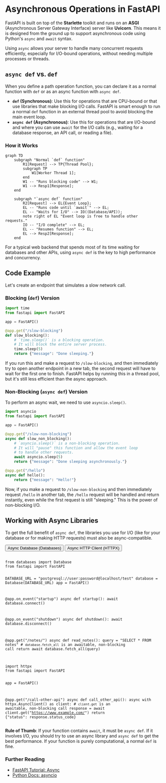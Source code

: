 # Asynchronous Operations in FastAPI

FastAPI is built on top of the **Starlette** toolkit and runs on an **ASGI** (Asynchronous Server Gateway Interface) server like **Uvicorn**. This means it is designed from the ground up to support asynchronous code using Python's `async` and `await` syntax.

Using `async` allows your server to handle many concurrent requests efficiently, especially for I/O-bound operations, without needing multiple processes or threads.

## `async def` vs. `def`

When you define a path operation function, you can declare it as a normal function with `def` or as an async function with `async def`.

*   **`def` (Synchronous)**: Use this for operations that are CPU-bound or that use libraries that make blocking I/O calls. FastAPI is smart enough to run a normal `def` function in an external thread pool to avoid blocking the main event loop.
*   **`async def` (Asynchronous)**: Use this for operations that are I/O-bound and where you can use `await` for the I/O calls (e.g., waiting for a database response, an API call, or reading a file).

### How it Works

```mermaid
graph TD
    subgraph "Normal `def` function"
        R1[Request] --> TP{Thread Pool};
        subgraph TP
            W1[Worker Thread 1];
        end
        W1 -- "Runs blocking code" --> W1;
        W1 --> Resp1[Response];
    end
    
    subgraph "`async def` function"
        R2[Request] --> EL{Event Loop};
        EL -- "Runs code until `await`" --> EL;
        EL -- "Waits for I/O" --> IO((Database/API));
        note right of EL "Event loop is free to handle other requests."
        IO -- "I/O complete" --> EL;
        EL -- "Resumes function" --> EL;
        EL --> Resp2[Response];
    end
```

For a typical web backend that spends most of its time waiting for databases and other APIs, using `async def` is the key to high performance and concurrency.

## Code Example

Let's create an endpoint that simulates a slow network call.

### Blocking (`def`) Version
```python
import time
from fastapi import FastAPI

app = FastAPI()

@app.get("/slow-blocking")
def slow_blocking():
    # `time.sleep()` is a blocking operation.
    # It will block the entire server process.
    time.sleep(5)
    return {"message": "Done sleeping."}
```
If you run this and make a request to `/slow-blocking`, and then immediately try to open another endpoint in a new tab, the second request will have to wait for the first one to finish. FastAPI helps by running this in a thread pool, but it's still less efficient than the async approach.

### Non-Blocking (`async def`) Version
To perform an async wait, we need to use `asyncio.sleep()`.

```python
import asyncio
from fastapi import FastAPI

app = FastAPI()

@app.get("/slow-non-blocking")
async def slow_non_blocking():
    # `asyncio.sleep()` is a non-blocking operation.
    # It will "pause" this function and allow the event loop
    # to handle other requests.
    await asyncio.sleep(5)
    return {"message": "Done sleeping asynchronously."}

@app.get("/hello")
async def hello():
    return {"message": "Hello!"}
```
Now, if you make a request to `/slow-non-blocking` and then immediately request `/hello` in another tab, the `/hello` request will be handled and return instantly, even while the first request is still "sleeping." This is the power of non-blocking I/O.

## Working with Async Libraries

To get the full benefit of `async def`, the libraries you use for I/O (like for your database or for making HTTP requests) must also be async-compatible.

<div class="code-tabs">
  <div class="tab-buttons">
    <button class="tab-button active" data-lang="python">Async Database (Databases)</button>
    <button class="tab-button" data-lang="python">Async HTTP Client (HTTPX)</button>
  </div>
  <div class="tab-content active" data-lang="python">
<pre><code class="language-python">
from databases import Database
from fastapi import FastAPI

DATABASE_URL = "postgresql://user:password@localhost/test"
database = Database(DATABASE_URL)
app = FastAPI()

@app.on_event("startup")
async def startup():
    await database.connect()

@app.on_event("shutdown")
async def shutdown():
    await database.disconnect()

@app.get("/notes/")
async def read_notes():
    query = "SELECT * FROM notes"
    # `database.fetch_all` is an awaitable, non-blocking call
    return await database.fetch_all(query)
</code></pre>
  </div>
  <div class="tab-content" data-lang="python">
<pre><code class="language-python">
import httpx
from fastapi import FastAPI

app = FastAPI()

@app.get("/call-other-api")
async def call_other_api():
    async with httpx.AsyncClient() as client:
        # `client.get` is an awaitable, non-blocking call
        response = await client.get("https://www.example.com/")
    return {"status": response.status_code}
</code></pre>
  </div>
</div>

**Rule of Thumb**: If your function contains `await`, it must be `async def`. If it involves I/O, you should try to use an async library and `async def` to get the best performance. If your function is purely computational, a normal `def` is fine.

<div class="further-reading">
<h3>Further Reading</h3>
<ul>
  <li><a href="https://fastapi.tiangolo.com/async/" target="_blank" rel="noopener noreferrer">FastAPI Tutorial: Async</a></li>
  <li><a href="https://docs.python.org/3/library/asyncio.html" target="_blank" rel="noopener noreferrer">Python Docs: asyncio</a></li>
</ul>
</div>